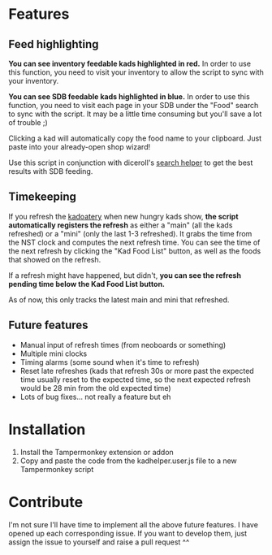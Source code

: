 # Features

## Feed highlighting

**You can see inventory feedable kads highlighted in red.** In order to use this function, you need to visit your inventory to allow the script to sync with your inventory.

**You can see SDB feedable kads highlighted in blue.** In order to use this function, you need to visit each page in your SDB under the "Food" search to sync with the script. It may be a little time consuming but you'll save a lot of trouble ;)

Clicking a kad will automatically copy the food name to your clipboard. Just paste into your already-open shop wizard!

Use this script in conjunction with diceroll's [search helper](https://github.com/diceroll123/NeoSearchHelper) to get the best results with SDB feeding.

## Timekeeping

If you refresh the [kadoatery](http://www.neopets.com/games/kadoatery/index.phtml) when new hungry kads show, **the script automatically registers the refresh** as either a "main" (all the kads refreshed) or a "mini" (only the last 1-3 refreshed). It grabs the time from the NST clock and computes the next refresh time. You can see the time of the next refresh by clicking the "Kad Food List" button, as well as the foods that showed on the refresh.

If a refresh might have happened, but didn't, **you can see the refresh pending time below the Kad Food List button.**

As of now, this only tracks the latest main and mini that refreshed. 

## Future features

* Manual input of refresh times (from neoboards or something)
* Multiple mini clocks
* Timing alarms (some sound when it's time to refresh)
* Reset late refreshes (kads that refresh 30s or more past the expected time usually reset to the expected time, so the next expected refresh would be 28 min from the old expected time)
* Lots of bug fixes... not really a feature but eh

# Installation

1. Install the Tampermonkey extension or addon
2. Copy and paste the code from the kadhelper.user.js file to a new Tampermonkey script

# Contribute
I'm not sure I'll have time to implement all the above future features. I have opened up each corresponding issue. If you want to develop them, just assign the issue to yourself and raise a pull request ^^
